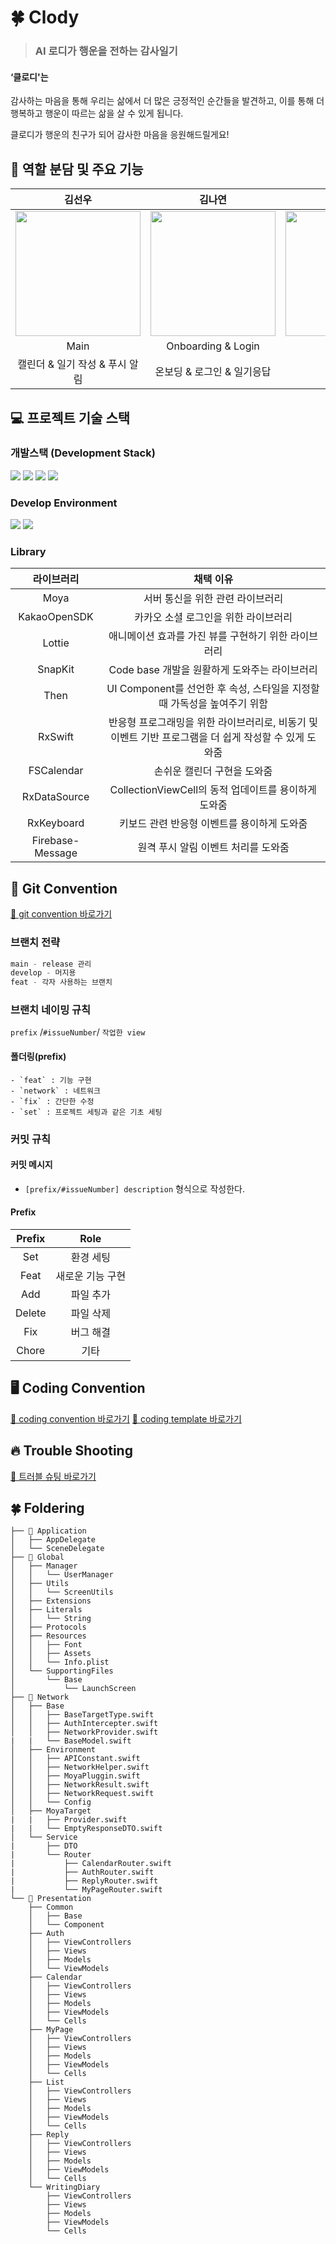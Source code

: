 # 🍀 Clody
> ### AI 로디가 행운을 전하는 감사일기
#### ‘클로디'는
감사하는 마음을 통해 우리는 삶에서 더 많은 긍정적인 순간들을 발견하고,
이를 통해 더 행복하고 행운이 따르는 삶을 살 수 있게 됩니다.

클로디가 행운의 친구가 되어 감사한 마음을 응원해드릴게요!

## 🍎 역할 분담 및 주요 기능
| 김선우 | 김나연 | 오서영 |
| :--------: | :--------: | :--------: |
| <img src="https://github.com/user-attachments/assets/16bbe76f-981f-4961-a21b-92468a7edc75" width="200px"/>  | <img src="https://github.com/user-attachments/assets/3b8a3767-8085-4743-945a-52806f412c1b" width="200px"/> | <img src="https://github.com/user-attachments/assets/ea6c4236-a1f0-42cb-adc7-22040cb7ab9d" width="200px"/> | 
| Main | Onboarding & Login | MyPage | 
| 캘린더 & 일기 작성 & 푸시 알림 | 온보딩 & 로그인 & 일기응답 | 마이페이지 |

## 💻 프로젝트 기술 스택
### 개발스택 (Development Stack)
<img src="https://img.shields.io/badge/Swift-F05138?style=flat-square&logo=Swift&logoColor=white"/> <img src="https://img.shields.io/badge/iOS-000000?style=flat-square&logo=ios&logoColor=white"/> <img src="https://img.shields.io/badge/RxSwift-228822?style=flat-square&logo=reactiveX&logoColor=white"/> <img src="https://img.shields.io/badge/MVVM-ff1111?style=flat-square&logo=ios&logoColor=white"/>

### Develop Environment 
<img src="https://img.shields.io/badge/xcode 15.1-147EFB?style=flat-square&logo=Xcode&logoColor=white"/> <img src="https://img.shields.io/badge/iOS 15.0-000000?style=flat-square&logo=ios&logoColor=white"/>

### Library
|라이브러리|채택 이유|
|:---:|:---:|
| Moya |	서버 통신을 위한 관련 라이브러리 |
| KakaoOpenSDK |	카카오 소셜 로그인을 위한 라이브러리 |
| Lottie |	애니메이션 효과를 가진 뷰를 구현하기 위한 라이브러리 |
| SnapKit |	Code base 개발을 원활하게 도와주는 라이브러리 |
| Then |	UI Component를 선언한 후 속성, 스타일을 지정할 때 가독성을 높여주기 위함 |
| RxSwift |	반응형 프로그래밍을 위한 라이브러리로, 비동기 및 이벤트 기반 프로그램을 더 쉽게 작성할 수 있게 도와줌 |
| FSCalendar |	손쉬운 캘린더 구현을 도와줌 |
| RxDataSource |	CollectionViewCell의 동적 업데이트를 용이하게 도와줌 |
| RxKeyboard |	키보드 관련 반응형 이벤트를 용이하게 도와줌 |
| Firebase-Message |	원격 푸시 알림 이벤트 처리를 도와줌 |

## 📌 Git Convention
[🚀 git convention 바로가기](https://github.com/Team-Clody/Clody_iOS/wiki/Clody_iOS_git-Convention)

### 브랜치 전략
```swift
main - release 관리 
develop - 머지용
feat - 각자 사용하는 브랜치
```
### 브랜치 네이밍 규칙
`prefix` /`#issueNumber`/ `작업한 view`
#### 폴더링(prefix)
    - `feat` : 기능 구현
    - `network` : 네트워크
    - `fix` : 간단한 수정
    - `set` : 프로젝트 세팅과 같은 기초 세팅
### 커밋 규칙
#### 커밋 메시지
- `[prefix/#issueNumber] description` 형식으로 작성한다.
#### Prefix
|Prefix|Role|
|:---:|:---:|
|Set| 환경 세팅 |
|Feat| 새로운 기능 구현|
|Add| 파일 추가 |
|Delete| 파일 삭제 |
|Fix| 버그 해결 |
|Chore| 기타 |

## 🖥️ Coding Convention
[🚀 coding convention 바로가기](https://github.com/Team-Clody/Clody_iOS/wiki/Clody_iOS_Coding-Convention)
[🚀 coding template 바로가기](https://github.com/Team-Clody/Clody_iOS/wiki/Clody_iOS_Coding-Template)

## 🔥 Trouble Shooting
[🚀 트러블 슈팅 바로가기](https://kimseonwoo.notion.site/63191fca59ab40e3a75b392bb557e8dc?pvs=4)


## 🍀 Foldering

```
├── 📁 Application
│   ├── AppDelegate
│   └── SceneDelegate
├── 📁 Global
│   ├── Manager
│   │   └── UserManager
│   ├── Utils
│   │   └── ScreenUtils
│   ├── Extensions
│   ├── Literals
│   │   └── String
│   ├── Protocols
│   ├── Resources
│   │   ├── Font
│   │   ├── Assets
│   │   └── Info.plist
│   └── SupportingFiles
│       └── Base
│           └── LaunchScreen
├── 📁 Network
│   ├── Base
│   │   ├── BaseTargetType.swift
│   │   ├── AuthIntercepter.swift
│   │   ├── NetworkProvider.swift
|   |   └── BaseModel.swift
│   ├── Environment
│   │   ├── APIConstant.swift
│   │   ├── NetworkHelper.swift
│   │   ├── MoyaPluggin.swift
│   │   ├── NetworkResult.swift
│   │   ├── NetworkRequest.swift
│   │   └── Config
│   ├── MoyaTarget
|   |   ├── Provider.swift
|   |   └── EmptyResponseDTO.swift
│   └── Service
|       ├── DTO
|       └── Router
|           ├── CalendarRouter.swift
|           ├── AuthRouter.swift
|           ├── ReplyRouter.swift
|           └── MyPageRouter.swift
└── 📁 Presentation 
    ├── Common
    │   ├── Base
    │   └── Component
    ├── Auth
    │   ├── ViewControllers
    │   ├── Views
    │   ├── Models
    │   └── ViewModels
    ├── Calendar
    │   ├── ViewControllers
    │   ├── Views
    │   ├── Models
    │   ├── ViewModels
    │   └── Cells
    ├── MyPage
    │   ├── ViewControllers
    │   ├── Views
    │   ├── Models
    │   ├── ViewModels
    │   └── Cells
    ├── List
    │   ├── ViewControllers
    │   ├── Views
    │   ├── Models
    │   ├── ViewModels
    │   └── Cells
    ├── Reply
    │   ├── ViewControllers
    │   ├── Views
    │   ├── Models
    │   ├── ViewModels
    │   └── Cells
    └── WritingDiary
        ├── ViewControllers
        ├── Views
        ├── Models
        ├── ViewModels
        └── Cells
```

